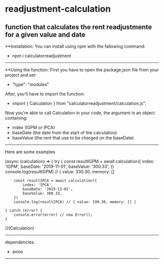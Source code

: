 # readjustment-calculation
function that calculates the rent readjustmente for a given value and date
-----------------------------------------------------------------
**Installation:
You can install using npm with the fallowing command:
- npm i calculatorreadjustment
-----------------------------------------------------------------
**Using the function:
First you have to open the package.json file from your project and set:
- "type": "modules"

After, you'll have to import the function:
- import { Calculation } from "calculatorreadjustment/calculation.js"; 

Now you're able to call Calculation in your code, the argument is an object containing:
- index (IGPM or IPCA)
- baseDate (the date from the start of the calculation)
- baseValue (the rent that use to be charged on the baseDate)



-----------------------------------------------------------------
Here are some examples

(async (calculation) => {
    try {
        const resultIGPM = await calculation({
            index: 'IGPM',
            baseDate: '2019-11-01',
            baseValue: '300.33',
        })
        console.log(resultIGPM) // { value: 330.30, memory: []

        const resultIPCA = await calculation({
            index: 'IPCA',
            baseDate: '2019-12-01',
            baseValue: 300.33,
        })
        console.log(resultIPCA) // { value: 330.30, memory: [] }

    } catch (error) {
        console.error(error) // new Error();
    }
})(Calculation)


-----------------------------------------------------------------
dependencies: 
- axios
-----------------------------------------------------------------